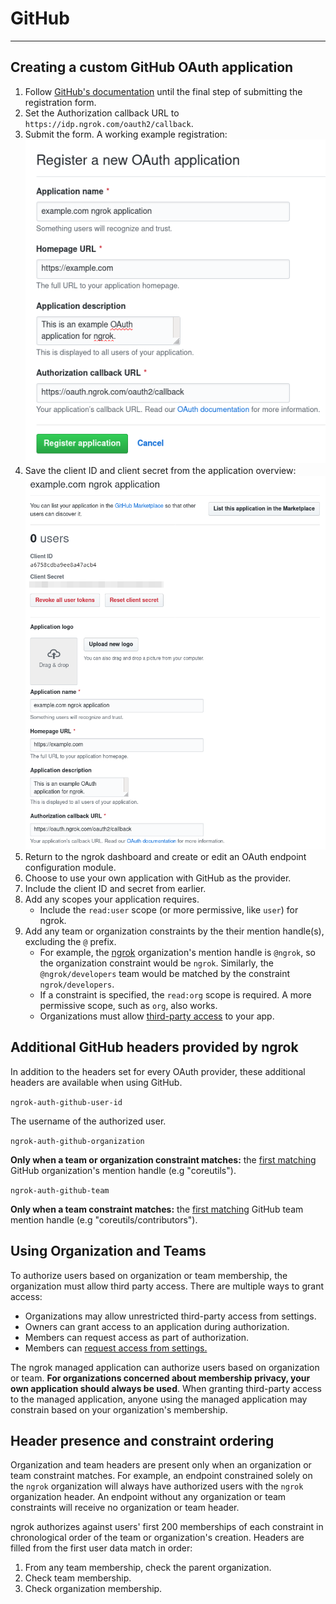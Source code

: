 # GitHub

---

## Creating a custom GitHub OAuth application

1.  Follow [GitHub's documentation](https://developer.github.com/apps/building-oauth-apps/creating-an-oauth-app/) until the final step of submitting the registration form.
2.  Set the Authorization callback URL to `https://idp.ngrok.com/oauth2/callback`.
3.  Submit the form. A working example registration: [![](/img/howto/oauth/1-github-register.png)](/img/howto/oauth/1-github-register.png)
4.  Save the client ID and client secret from the application overview: [![](/img/howto/oauth/2-github-client_id_and_secret.png)](/img/howto/oauth/2-github-client_id_and_secret.png)
5.  Return to the ngrok dashboard and create or edit an OAuth endpoint configuration module.
6.  Choose to use your own application with GitHub as the provider.
7.  Include the client ID and secret from earlier.
8.  Add any scopes your application requires.
    - Include the `read:user` scope (or more permissive, like `user`) for ngrok.
9.  Add any team or organization constraints by the their mention handle(s), excluding the `@` prefix.
    - For example, the [ngrok](https://github.com/ngrok) organization's mention handle is `@ngrok`, so the organization constraint would be `ngrok`. Similarly, the `@ngrok/developers` team would be matched by the constraint `ngrok/developers`.
    - If a constraint is specified, the `read:org` scope is required. A more permissive scope, such as `org`, also works.
    - Organizations must allow [third-party access](#using-organization-and-teams) to your app.

## Additional GitHub headers provided by ngrok

In addition to the headers set for every OAuth provider, these additional headers are available when using GitHub.

`ngrok-auth-github-user-id`

The username of the authorized user.

`ngrok-auth-github-organization`

**Only when a team or organization constraint matches:** the [first matching](#header-presence-and-constraint-ordering) GitHub organization's mention handle (e.g "coreutils").

`ngrok-auth-github-team`

**Only when a team constraint matches:** the [first matching](#header-presence-and-constraint-ordering) GitHub team mention handle (e.g "coreutils/contributors").

## Using Organization and Teams

To authorize users based on organization or team membership, the organization must allow third party access. There are multiple ways to grant access:

- Organizations may allow unrestricted third-party access from settings.
- Owners can grant access to an application during authorization.
- Members can request access as part of authorization.
- Members can [request access from settings.](https://help.github.com/en/github/setting-up-and-managing-your-github-user-account/requesting-organization-approval-for-oauth-apps)

The ngrok managed application can authorize users based on organization or team. **For organizations concerned about membership privacy, your own application should always be used**. When granting third-party access to the managed application, anyone using the managed application may constrain based on your organization's membership.

## Header presence and constraint ordering

Organization and team headers are present only when an organization or team constraint matches. For example, an endpoint constrained solely on the `ngrok` organization will always have authorized users with the `ngrok` organization header. An endpoint without any organization or team constraints will receive no organization or team header.

ngrok authorizes against users' first 200 memberships of each constraint in chronological order of the team or organization's creation. Headers are filled from the first user data match in order:

1.  From any team membership, check the parent organization.
2.  Check team membership.
3.  Check organization membership.

